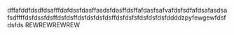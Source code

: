 dffafddfdsdfdsafffdafdssfdasffasdsfdasffdsffafdasfsafvafdsfsdfafdsafasdsafsdffffdsfdssfdsffdsfdsffdsfdsfdsfdsffdsfdsfsfdsfdsfdsfddddzpyfewgewfdsfdsfds
REWREWREWREW
